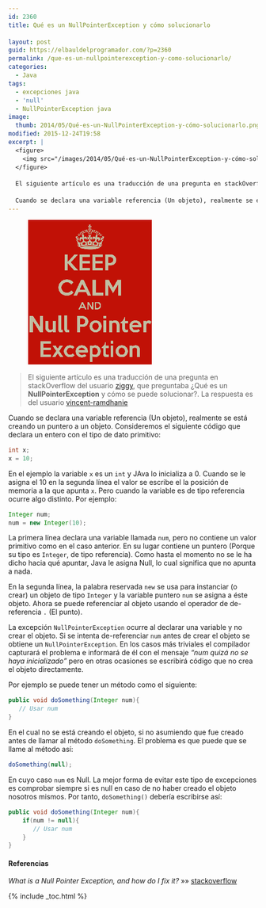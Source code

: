 ```yaml
---
id: 2360
title: Qué es un NullPointerException y cómo solucionarlo

layout: post
guid: https://elbauldelprogramador.com/?p=2360
permalink: /que-es-un-nullpointerexception-y-como-solucionarlo/
categories:
  - Java
tags:
  - excepciones java
  - 'null'
  - NullPointerException java
image:
  thumb: 2014/05/Qué-es-un-NullPointerException-y-cómo-solucionarlo.png
modified: 2015-12-24T19:58
excerpt: |
  <figure>
    <img src="/images/2014/05/Qué-es-un-NullPointerException-y-cómo-solucionarlo.png" title="Qué es un NullPointerException y cómo solucionarlo" alt="Qué es un NullPointerException y cómo solucionarlo"/>
  </figure>

  El siguiente artículo es una traducción de una pregunta en stackOverflow del usuario ziggy, que preguntaba ¿Qué es un NullPointerException y cómo se puede solucionar?. La respuesta es del usuario vincent-ramdhanie

  Cuando se declara una variable referencia (Un objeto), realmente se está creando un puntero a un objeto. Consideremos el siguiente código que declara un entero con el tipo de dato primitivo:
---
```


<figure>
  <img src="/images/2014/05/Qué-es-un-NullPointerException-y-cómo-solucionarlo.png" title="{{page.title}}" alt="{{ page.title }}"/>
</figure>

> El siguiente artículo es una traducción de una pregunta en stackOverflow del usuario <a href="http://stackoverflow.com/users/29182/ziggy" target="_blank">ziggy</a>, que preguntaba ¿Qué es un **NullPointerException** y cómo se puede solucionar?. La respuesta es del usuario <a href="http://stackoverflow.com/users/27439/vincent-ramdhanie" target="_blank">vincent-ramdhanie</a>

Cuando se declara una variable referencia (Un objeto), realmente se está creando un puntero a un objeto. Consideremos el siguiente código que declara un entero con el tipo de dato primitivo:

<!--ad-->

```java
int x;
x = 10;

```

En el ejemplo la variable `x` es un `int` y JAva lo inicializa a 0. Cuando se le asigna el 10 en la segunda línea el valor se escribe el la posición de memoria a la que apunta `x`. Pero cuando la variable es de tipo referencia ocurre algo distinto. Por ejemplo:

```java
Integer num;
num = new Integer(10);

```

La primera línea declara una variable llamada `num`, pero no contiene un valor primitivo como en el caso anterior. En su lugar contiene un puntero (Porque su tipo es `Integer`, de tipo referencia). Como hasta el momento no se le ha dicho hacia qué apuntar, Java le asigna Null, lo cual significa que no apunta a nada.

En la segunda línea, la palabra reservada `new` se usa para instanciar (o crear) un objeto de tipo `Integer` y la variable puntero `num` se asigna a éste objeto. Ahora se puede referenciar al objeto usando el operador de de-referencia `.` (El punto).

La excepción `NullPointerException` ocurre al declarar una variable y no crear el objeto. Si se intenta de-referenciar `num` antes de crear el objeto se obtiene un `NullPointerException`. En los casos más triviales el compilador capturará el problema e informará de él con el mensaje *“num quizá no se haya inicializado”* pero en otras ocasiones se escribirá código que no crea el objeto directamente.

Por ejemplo se puede tener un método como el siguiente:

```java
public void doSomething(Integer num){
   // Usar num
}

```

En el cual no se está creando el objeto, si no asumiendo que fue creado antes de llamar al método `doSomething`. El problema es que puede que se llame al método así:

```java
doSomething(null);

```

En cuyo caso `num` es Null. La mejor forma de evitar este tipo de excepciones es comprobar siempre si es null en caso de no haber creado el objeto nosotros mismos. Por tanto, `doSomething()` debería escribirse así:

```java
public void doSomething(Integer num){
    if(num != null){
       // Usar num
    }
}

```

#### Referencias

*What is a Null Pointer Exception, and how do I fix it?* »» <a href="http://stackoverflow.com/a/218510/1612432" target="_blank">stackoverflow</a>



{% include _toc.html %}
